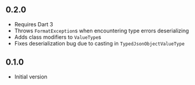 ## 0.2.0

- Requires Dart 3
- Throws `FormatException`s when encountering type errors deserializing
- Adds class modifiers to `ValueType`s
- Fixes deserialization bug due to casting in `TypedJsonObjectValueType`

## 0.1.0

- Initial version
